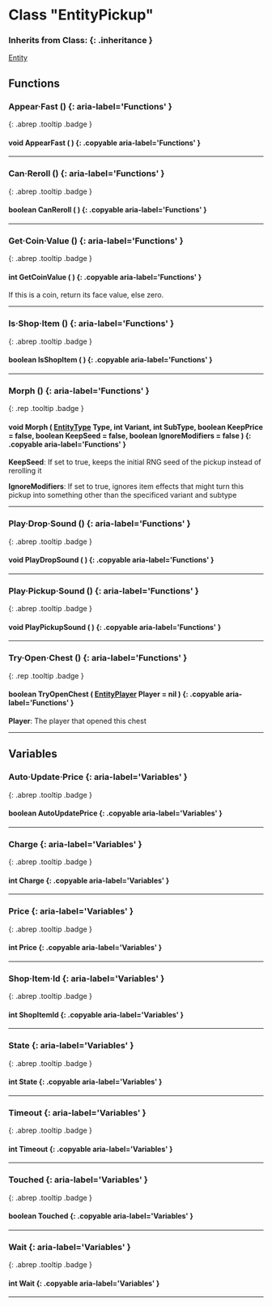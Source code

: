 # Class "EntityPickup"
### Inherits from Class: {: .inheritance }
[Entity](Entity.md)
## Functions
### Appear·Fast () {: aria-label='Functions' }
[ ](#){: .abrep .tooltip .badge }
#### void AppearFast ( ) {: .copyable aria-label='Functions' }

___ 
### Can·Reroll () {: aria-label='Functions' }
[ ](#){: .abrep .tooltip .badge }
#### boolean CanReroll ( ) {: .copyable aria-label='Functions' }

___ 
### Get·Coin·Value () {: aria-label='Functions' }
[ ](#){: .abrep .tooltip .badge }
#### int GetCoinValue ( ) {: .copyable aria-label='Functions' }
If this is a coin, return its face value, else zero. 
___ 
### Is·Shop·Item () {: aria-label='Functions' }
[ ](#){: .abrep .tooltip .badge }
#### boolean IsShopItem ( ) {: .copyable aria-label='Functions' }

___ 
### Morph () {: aria-label='Functions' }
[ ](#){: .rep .tooltip .badge }
#### void Morph ( [EntityType](../enums/EntityType) Type, int Variant, int SubType, boolean KeepPrice = false, boolean KeepSeed = false, boolean IgnoreModifiers = false ) {: .copyable aria-label='Functions' }
**KeepSeed**: If set to true, keeps the initial RNG seed of the pickup instead of rerolling it

**IgnoreModifiers**: If set to true, ignores item effects that might turn this pickup into something other than the specificed variant and subtype
___ 
### Play·Drop·Sound () {: aria-label='Functions' }
[ ](#){: .abrep .tooltip .badge }
#### void PlayDropSound ( ) {: .copyable aria-label='Functions' }

___ 
### Play·Pickup·Sound () {: aria-label='Functions' }
[ ](#){: .abrep .tooltip .badge }
#### void PlayPickupSound ( ) {: .copyable aria-label='Functions' }

___ 
### Try·Open·Chest () {: aria-label='Functions' }
[ ](#){: .rep .tooltip .badge }
#### boolean TryOpenChest ( [EntityPlayer](../EntityPlayer) Player = nil ) {: .copyable aria-label='Functions' }
**Player**: The player that opened this chest
___ 
## Variables
### Auto·Update·Price {: aria-label='Variables' }
[ ](#){: .abrep .tooltip .badge }
#### boolean AutoUpdatePrice  {: .copyable aria-label='Variables' }

___ 
### Charge {: aria-label='Variables' }
[ ](#){: .abrep .tooltip .badge }
#### int Charge  {: .copyable aria-label='Variables' }

___ 
### Price {: aria-label='Variables' }
[ ](#){: .abrep .tooltip .badge }
#### int Price  {: .copyable aria-label='Variables' }

___ 
### Shop·Item·Id {: aria-label='Variables' }
[ ](#){: .abrep .tooltip .badge }
#### int ShopItemId  {: .copyable aria-label='Variables' }

___ 
### State {: aria-label='Variables' }
[ ](#){: .abrep .tooltip .badge }
#### int State  {: .copyable aria-label='Variables' }

___ 
### Timeout {: aria-label='Variables' }
[ ](#){: .abrep .tooltip .badge }
#### int Timeout  {: .copyable aria-label='Variables' }

___ 
### Touched {: aria-label='Variables' }
[ ](#){: .abrep .tooltip .badge }
#### boolean Touched  {: .copyable aria-label='Variables' }

___ 
### Wait {: aria-label='Variables' }
[ ](#){: .abrep .tooltip .badge }
#### int Wait  {: .copyable aria-label='Variables' }

___ 
